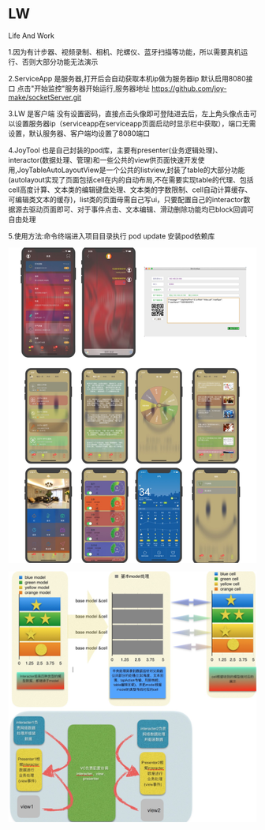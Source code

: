 # LW
Life And Work


1.因为有计步器、视频录制、相机、陀螺仪、蓝牙扫描等功能，所以需要真机运行、否则大部分功能无法演示

2.ServiceApp 是服务器,打开后会自动获取本机ip做为服务器ip  默认启用8080接口 点击"开始监控"服务器开始运行,服务器地址 https://github.com/joy-make/socketServer.git

3.LW 是客户端 没有设置密码，直接点击头像即可登陆进去后，左上角头像点击可以设置服务器ip（serviceapp在serviceapp页面启动时显示栏中获取），端口无需设置，默认服务器、客户端均设置了8080端口

4.JoyTool 也是自己封装的pod库，主要有presenter(业务逻辑处理)、interactor(数据处理、管理)和一些公共的view供页面快速开发使用,JoyTableAutoLayoutView是一个公共的listview,封装了table的大部分功能(autolayout实现了页面包括cell在内的自动布局,不在需要实现table的代理、包括cell高度计算、文本类的编辑键盘处理、文本类的字数限制、cell自动计算缓存、可编辑类文本的缓存)，list类的页面毋需自己写ui，只要配置自己的interactor数据源去驱动页面即可、对于事件点击、文本编辑、滑动删除功能均已block回调可自由处理

5.使用方法:命令终端进入项目目录执行 pod update 安装pod依赖库


![image.png](https://github.com/joymakee/LW/blob/master/demo.jpg?raw=true)

![image.png](https://github.com/joymakee/LW/blob/master/lw.png?raw=true)

